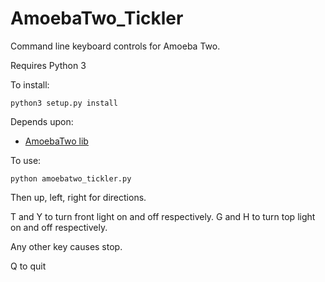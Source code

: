 AmoebaTwo_Tickler
=================

Command line keyboard controls for Amoeba Two.

Requires Python 3

To install:

    python3 setup.py install

Depends upon:

- [AmoebaTwo lib](https://github.com/chrisalexander/AmoebaTwo)

To use:

    python amoebatwo_tickler.py

Then up, left, right for directions.

T and Y to turn front light on and off respectively.
G and H to turn top light on and off respectively.

Any other key causes stop.

Q to quit
